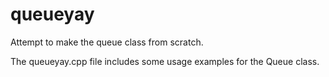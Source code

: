 # queueyay

Attempt to make the queue class from scratch.

The queueyay.cpp file includes some usage examples for the Queue class.
